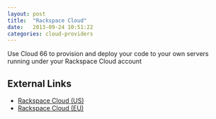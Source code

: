 ```yaml
---
layout: post
title:  "Rackspace Cloud"
date:   2013-09-24 10:51:22
categories: cloud-providers
---
```


<p class="lead">
    Use Cloud 66 to provision and deploy your code to your own servers running under your Rackspace Cloud account
</p>


## External Links
<ul>
	<li><a href="https://manage.rackspacecloud.com/pages/Login.jsp" target="_blank">Rackspace Cloud (US)</a></li>
	<li><a href="https://mycloud.rackspace.co.uk" target="_blank">Rackspace Cloud (EU)</a></li>
</ul>

